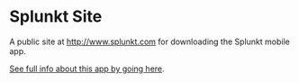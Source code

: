 # Splunkt Site

A public site at http://www.splunkt.com for downloading the Splunkt mobile app.

[See full info about this app by going here](https://github.com/himynamesdave/splunkt_splunk_app).
